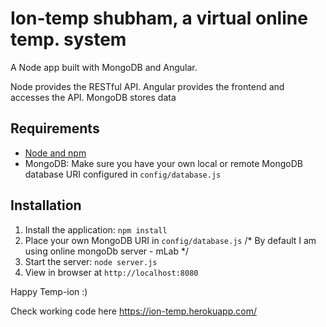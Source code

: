 # Ion-temp shubham, a virtual online temp. system

A Node app built with MongoDB and Angular.

Node provides the RESTful API. Angular provides the frontend and accesses the API. MongoDB stores data

## Requirements

- [Node and npm](http://nodejs.org)
- MongoDB: Make sure you have your own local or remote MongoDB database URI configured in `config/database.js`

## Installation

1. Install the application: `npm install`
2. Place your own MongoDB URI in `config/database.js`
/*
By default I am using online mongoDb server - mLab
*/
3. Start the server: `node server.js`
4. View in browser at `http://localhost:8080`

Happy Temp-ion :)


Check working code here https://ion-temp.herokuapp.com/
